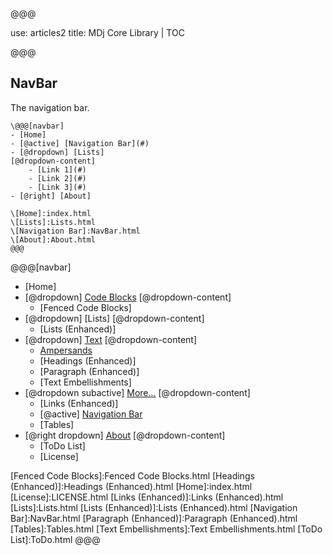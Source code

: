 @@@

use: articles2
title: MDj Core Library | TOC

@@@

## NavBar
The navigation bar.

```
\@@@[navbar]
- [Home]
- [@active] [Navigation Bar](#)
- [@dropdown] [Lists]
[@dropdown-content]
    - [Link 1](#)
    - [Link 2](#)
    - [Link 3](#)
- [@right] [About]

\[Home]:index.html
\[Lists]:Lists.html
\[Navigation Bar]:NavBar.html
\[About]:About.html
@@@
```


@@@[navbar]
- [Home]
- [@dropdown] [Code Blocks](#)
[@dropdown-content]
    - [Fenced Code Blocks]
- [@dropdown] [Lists]
[@dropdown-content]
    - [Lists (Enhanced)]
- [@dropdown] [Text](#)
[@dropdown-content]
    - [Ampersands]
    - [Headings (Enhanced)]
    - [Paragraph (Enhanced)]
    - [Text Embellishments]
- [@dropdown subactive] [More...](#)
[@dropdown-content]
    - [Links (Enhanced)]
    - [@active] [Navigation Bar](#)
    - [Tables]
- [@right dropdown] [About]
[@dropdown-content]
    - [ToDo List]
    - [License]


[About]:About.html
[Ampersands]:Ampersands.html
[Fenced Code Blocks]:Fenced Code Blocks.html
[Headings (Enhanced)]:Headings (Enhanced).html
[Home]:index.html
[License]:LICENSE.html
[Links (Enhanced)]:Links (Enhanced).html
[Lists]:Lists.html
[Lists (Enhanced)]:Lists (Enhanced).html
[Navigation Bar]:NavBar.html
[Paragraph (Enhanced)]:Paragraph (Enhanced).html
[Tables]:Tables.html
[Text Embellishments]:Text Embellishments.html
[ToDo List]:ToDo.html
@@@
